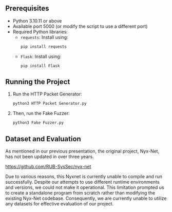 ## Prerequisites

- Python 3.10.11 or above
- Available port 5000 (or modify the script to use a different port)
- Required Python libraries:
  - `requests`: Install using:
    ```sh
    pip install requests
    ```
  - `Flask`: Install using:
    ```sh
    pip install Flask
    ```

## Running the Project

1. Run the HTTP Packet Generator:

   ```sh
   python3 HTTP Packet Generator.py
   ```
2. Then, run the Fake Fuzzer:
   ```sh
   python3 Fake Fuzzer.py
   ```
## Dataset and Evaluation
As mentioned in our previous presentation, the original project, Nyx-Net, has not been updated in over three years. 

https://github.com/RUB-SysSec/nyx-net

Due to various reasons, this Nyxnet is currently unable to compile and run successfully. Despite our attempts to use different runtime environments and versions, we could not make it operational. 
This limitation prompted us to create a standalone program from scratch rather than modifying the existing Nyx-Net codebase. Consequently, we are currently unable to utilize any datasets for effective evaluation of our project. 
